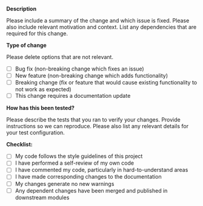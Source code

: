 **Description**

Please include a summary of the change and which issue is fixed. Please also include relevant motivation and context. List any dependencies that are required for this change.

**Type of change**

Please delete options that are not relevant.

- [ ] Bug fix (non-breaking change which fixes an issue)
- [ ] New feature (non-breaking change which adds functionality)
- [ ] Breaking change (fix or feature that would cause existing functionality to not work as expected)
- [ ] This change requires a documentation update

**How has this been tested?**

Please describe the tests that you ran to verify your changes. Provide instructions so we can reproduce. Please also list any relevant details for your test configuration.

**Checklist:**

- [ ] My code follows the style guidelines of this project
- [ ] I have performed a self-review of my own code
- [ ] I have commented my code, particularly in hard-to-understand areas
- [ ] I have made corresponding changes to the documentation
- [ ] My changes generate no new warnings
- [ ] Any dependent changes have been merged and published in downstream modules
